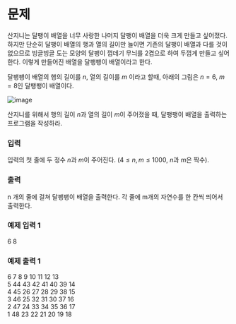 # 문제
산지니는 달팽이 배열을 너무 사랑한 나머지 달팽이 배열을 더욱 크게 만들고 싶어졌다.  
하지만 단순히 달팽이 배열의 행과 열의 길이만 늘이면 기존의 달팽이 배열과 다를 것이 없으므로 빙글빙글 도는 모양의 달팽이 껍데기 무늬를 2겹으로 하여 두껍게 만들고 싶어 한다. 이렇게 만들어진 배열을 달팽팽이 배열이라고 한다.  

달팽팽이 배열의 행의 길이를 $n$, 열의 길이를 $m$ 이라고 할때, 아래의 그림은 $n=6$, $m=8$인 달팽팽이 배열이다.

![image](https://user-images.githubusercontent.com/54882000/178885772-f9507ac0-d2ae-4ef2-8efa-4434f4d05848.png)

산지니를 위해서 행의 길이 $n$과 열의 길이 $m$이 주어졌을 때, 달팽팽이 배열을 출력하는 프로그램을 작성하라.  

### 입력
입력의 첫 줄에 두 정수 $n$과 $m$이 주어진다. $(4\le n,m \le1000$, $n$과 $m$은 짝수$)$.

### 출력
n 개의 줄에 걸쳐 달팽팽이 배열을 출력한다.
각 줄에 m개의 자연수를 한 칸씩 띄어서 출력한다.

### 예제 입력 1
6 8

### 예제 출력 1
6 7 8 9 10 11 12 13  
5 44 43 42 41 40 39 14  
4 45 26 27 28 29 38 15  
3 46 25 32 31 30 37 16  
2 47 24 33 34 35 36 17  
1 48 23 22 21 20 19 18  